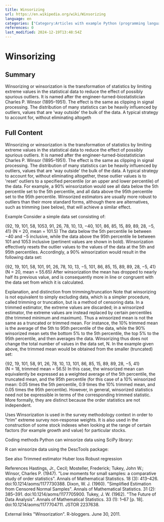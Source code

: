```yaml
---
title: Winsorizing
url: https://en.wikipedia.org/wiki/Winsorizing
language: en
categories: ["Category:Articles with example Python (programming language) code", "Category:Articles with example R code", "Category:Articles with short description", "Category:Robust statistics", "Category:Short description matches Wikidata", "Category:Statistical data transformation"]
references: 0
last_modified: 2024-12-19T13:48:54Z
---
```


# Winsorizing

## Summary

Winsorizing or winsorization is the transformation of statistics by limiting extreme values in the statistical data to reduce the effect of possibly spurious outliers. It is named after the engineer-turned-biostatistician Charles P. Winsor (1895–1951). The effect is the same as clipping in signal processing.
The distribution of many statistics can be heavily influenced by outliers, values that are 'way outside' the bulk of the data. A typical strategy to account for, without eliminating altogeth

## Full Content

Winsorizing or winsorization is the transformation of statistics by limiting extreme values in the statistical data to reduce the effect of possibly spurious outliers. It is named after the engineer-turned-biostatistician Charles P. Winsor (1895–1951). The effect is the same as clipping in signal processing.
The distribution of many statistics can be heavily influenced by outliers, values that are 'way outside' the bulk of the data. A typical strategy to account for, without eliminating altogether, these outlier values is to 'reset' outliers to a specified percentile (or an upper and lower percentile) of the data.  For example, a 90% winsorization would see all data below the 5th percentile set to the 5th percentile, and all data above the 95th percentile set to the 95th percentile. Winsorized estimators are usually more robust to outliers than their more standard forms, although there are alternatives, such as trimming (see below), that will achieve a similar effect.

Example
Consider a simple data set consisting of:

{92, 19, 101, 58, 1053, 91, 26, 78, 10, 13, −40, 101, 86, 85, 15, 89, 89, 28, −5, 41}
(N = 20, mean = 101.5)
The data below the 5th percentile lie between −40 and −5 inclusive, while the data above the 95th percentile lie between 101 and 1053 inclusive (pertinent values are shown in bold). Winsorization effectively resets the outlier values to the values of the data at the 5th and 95th percentiles.  Accordingly, a 90% winsorization would result in the following data set:

{92, 19, 101, 58, 101, 91, 26, 78, 10, 13, −5, 101, 86, 85, 15, 89, 89, 28, −5, 41}
(N = 20, mean = 55.65)
After winsorization the mean has dropped to nearly half its previous value, and is consequently more in line or congruent with the data set from which it is calculated.

Explanation, and distinction from trimming/truncation
Note that winsorizing is not equivalent to simply excluding data, which is a simpler procedure, called trimming or truncation, but is a method of censoring data.
In a trimmed estimator, the extreme values are discarded; in a winsorized estimator, the extreme values are instead replaced by certain percentiles (the trimmed minimum and maximum).
Thus a winsorized mean is not the same as a truncated or trimmed mean. For instance, the 10% trimmed mean is the average of the 5th to 95th percentile of the data, while the 90% winsorized mean sets the bottom 5% to the 5th percentile, the top 5% to the 95th percentile, and then averages the data.  Winsorizing thus does not change the total number of values in the data set, N.  In the example given above, the trimmed mean would be obtained from the smaller (truncated) set:

{92, 19, 101, 58,       91, 26, 78, 10, 13,       101, 86, 85, 15, 89, 89, 28, −5, 41}      
(N = 18, trimmed mean = 56.5)
In this case, the winsorized mean can equivalently be expressed as a weighted average of the 5th percentile, the truncated mean, and the 95th percentile (for this case of a 10% winsorized mean: 0.05 times the 5th percentile, 0.9 times the 10% trimmed mean, and 0.05 times the 95th percentile). However, in general, winsorized statistics need not be expressible in terms of the corresponding trimmed statistic.
More formally, they are distinct because the order statistics are not independent.

Uses
Winsorization is used in the survey methodology context in order to "trim" extreme survey non-response weights.
It is also used in the construction of some stock indexes when looking at the range of certain factors (for example growth and value) for particular stocks.

Coding methods
Python can winsorize data using SciPy library:

R can winsorize data using the DescTools package:

See also
Trimmed estimator
Huber loss
Robust regression

References
Hastings, Jr., Cecil; Mosteller, Frederick; Tukey, John W.; Winsor, Charles P. (1947). "Low moments for small samples: a comparative study of order statistics". Annals of Mathematical Statistics. 18 (3): 413–426. doi:10.1214/aoms/1177730388.
Dixon, W. J. (1960). "Simplified Estimation from Censored Normal Samples". Annals of Mathematical Statistics. 31 (2): 385–391. doi:10.1214/aoms/1177705900.
Tukey, J. W. (1962). "The Future of Data Analysis". Annals of Mathematical Statistics. 33 (1): 1–67 [p. 18]. doi:10.1214/aoms/1177704711. JSTOR 2237638.

External links
"Winsorization". R-bloggers. June 30, 2011.
